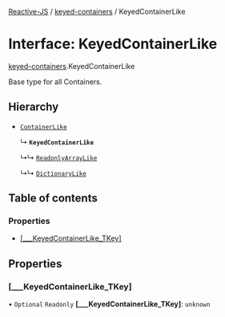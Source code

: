 [Reactive-JS](../README.md) / [keyed-containers](../modules/keyed_containers.md) / KeyedContainerLike

# Interface: KeyedContainerLike

[keyed-containers](../modules/keyed_containers.md).KeyedContainerLike

Base type for all Containers.

## Hierarchy

- [`ContainerLike`](containers.ContainerLike.md)

  ↳ **`KeyedContainerLike`**

  ↳↳ [`ReadonlyArrayLike`](keyed_containers.ReadonlyArrayLike.md)

  ↳↳ [`DictionaryLike`](util.DictionaryLike.md)

## Table of contents

### Properties

- [[\_\_\_KeyedContainerLike\_TKey]](keyed_containers.KeyedContainerLike.md#[___keyedcontainerlike_tkey])

## Properties

### [\_\_\_KeyedContainerLike\_TKey]

• `Optional` `Readonly` **[\_\_\_KeyedContainerLike\_TKey]**: `unknown`
